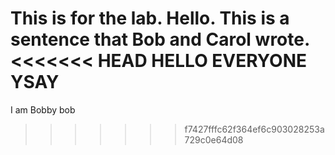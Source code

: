 This is for the lab.
Hello. This is a sentence that Bob and Carol wrote. 
<<<<<<< HEAD
HELLO EVERYONE YSAY
=======

I am Bobby bob
>>>>>>> f7427fffc62f364ef6c903028253a729c0e64d08
